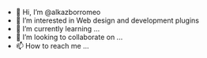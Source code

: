 - 👋 Hi, I’m @alkazborromeo
- 👀 I’m interested in Web design and development plugins
- 🌱 I’m currently learning ...
- 💞️ I’m looking to collaborate on ...
- 📫 How to reach me ...

<!---
alkazborromeo/alkazborromeo is a ✨ special ✨ repository because its `README.md` (this file) appears on your GitHub profile.
You can click the Preview link to take a look at your changes.
--->
